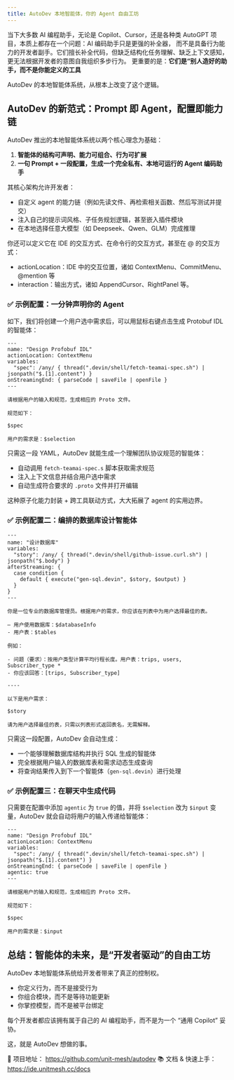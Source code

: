 ```yaml
---
title: AutoDev 本地智能体，你的 Agent 自由工坊
---
```


当下大多数 AI 编程助手，无论是 Copilot、Cursor，还是各种类 AutoGPT 项目，本质上都存在一个问题：AI 编码助手只是更强的补全器，
而不是具备行为能力的开发者副手。它们擅长补全代码，但缺乏结构化任务理解、缺乏上下文感知，更无法根据开发者的意图自我组织多步行为。
更重要的是：**它们是“别人造好的助手，而不是你能定义的工具**

AutoDev 的本地智能体系统，从根本上改变了这个逻辑。

## AutoDev 的新范式：Prompt 即 Agent，配置即能力链

AutoDev 推出的本地智能体系统以两个核心理念为基础：

1. **智能体的结构可声明、能力可组合、行为可扩展**
2. **一句 Prompt + 一段配置，生成一个完全私有、本地可运行的 Agent 编码助手**

其核心架构允许开发者：

- 自定义 agent 的能力链（例如先读文件、再检索相关函数、然后写测试并提交）
- 注入自己的提示词风格、子任务规划逻辑，甚至嵌入插件模块
- 在本地选择任意大模型（如 Deepseek、Qwen、GLM）完成推理

你还可以定义它在 IDE 的交互方式、在命令行的交互方式，甚至在 @ 的交互方式：

- actionLocation：IDE 中的交互位置，诸如 ContextMenu、CommitMenu、@mention 等
- interaction：输出方式，诸如 AppendCursor、RightPanel 等。

### ✅ 示例配置：一分钟声明你的 Agent

如下，我们将创建一个用户选中需求后，可以用鼠标右键点击生成 Protobuf IDL 的智能体：

```devin
---
name: "Design Profobuf IDL"
actionLocation: ContextMenu
variables:
  "spec": /any/ { thread(".devin/shell/fetch-teamai-spec.sh") | jsonpath("$.[1].content") }
onStreamingEnd: { parseCode | saveFile | openFile }
---

请根据用户的输入和规范，生成相应的 Proto 文件。

规范如下：

$spec

用户的需求是：$selection
```

只需这一段 YAML，AutoDev 就能生成一个理解团队协议规范的智能体：

- 自动调用 `fetch-teamai-spec.s` 脚本获取需求规范
- 注入上下文信息并结合用户选中需求
- 自动生成符合要求的 `.proto` 文件并打开编辑

这种原子化能力封装 + 跨工具联动方式，大大拓展了 agent 的实用边界。

### ✅ 示例配置二：编排的数据库设计智能体

```devin
---
name: "设计数据库"
variables:
  "story": /any/ { thread(".devin/shell/github-issue.curl.sh") | jsonpath("$.body") }
afterStreaming: {
  case condition {
    default { execute("gen-sql.devin", $story, $output) }
  }
}
---

你是一位专业的数据库管理员。根据用户的需求，你应该在列表中为用户选择最佳的表。

— 用户使用数据库：$databaseInfo
- 用户表：$tables

例如：

- 问题（要求）：按用户类型计算平均行程长度。用户表：trips, users, Subscriber_type *
- 你应该回答：[trips, Subscriber_type]

----

以下是用户需求：

$story

请为用户选择最佳的表，只需以列表形式返回表名，无需解释。
```

只需这一段配置，AutoDev 会自动生成：

- 一个能够理解数据库结构并执行 SQL 生成的智能体
- 完全根据用户输入的数据库表和需求动态生成查询
- 将查询结果传入到下一个智能体（`gen-sql.devin`）进行处理

### ✅ 示例配置三：在聊天中生成代码

只需要在配置中添加 `agentic` 为 `true` 的值，并将 `$selection` 改为 `$input` 变量，AutoDev 就会自动将用户的输入传递给智能体：

```devin
---
name: "Design Profobuf IDL"
actionLocation: ContextMenu
variables:
  "spec": /any/ { thread(".devin/shell/fetch-teamai-spec.sh") | jsonpath("$.[1].content") }
onStreamingEnd: { parseCode | saveFile | openFile }
agentic: true
---

请根据用户的输入和规范，生成相应的 Proto 文件。

规范如下：

$spec

用户的需求是：$input
```

## 总结：智能体的未来，是“开发者驱动”的自由工坊

AutoDev 本地智能体系统给开发者带来了真正的控制权。

- 你定义行为，而不是接受行为
- 你组合模块，而不是等待功能更新
- 你掌控模型，而不是被平台绑定

每个开发者都应该拥有属于自己的 AI 编程助手，而不是为一个 “通用 Copilot” 妥协。

这，就是 AutoDev 想做的事。

📌 项目地址： https://github.com/unit-mesh/autodev
📚 文档 & 快速上手： https://ide.unitmesh.cc/docs
